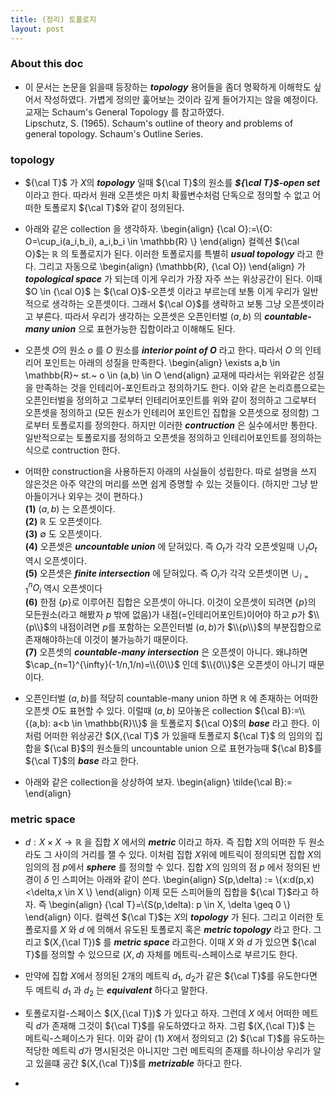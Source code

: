 ```yaml
---
title: (정리) 토폴로지
layout: post 
---
```


### About this doc 

- 이 문서는 논문을 읽을때 등장하는 ***topology*** 용어들을 좀더 명확하게 이해학도 싶어서 작성하였다. 가볍게 정의만 훑어보는 것이라 깊게 들어가지는 않을 예정이다. 교재는 Schaum's General Topology 를 참고하였다. <br/>
Lipschutz, S. (1965). Schaum's outline of theory and problems of general topology. Schaum's Outline Series.

### topology 

- ${\cal T}$ 가 $X$의 ***topology*** 일때 ${\cal T}$의 원소를 ***${\cal T}$-open set*** 이라고 한다. 따라서 원래 오픈셋은 마치 확률변수처럼 단독으로 정의할 수 없고 어떠한 토폴로지 ${\cal T}$와 같이 정의된다. 

- 아래와 같은 collection 을 생각하자. 
\begin{align}
{\cal O}:=\\{O: O=\cup_i(a_i,b_i), a_i,b_i \in \mathbb{R} \\} 
\end{align}
컬렉션 ${\cal O}$는 $\mathbb{R}$ 의 토폴로지가 된다. 이러한 토폴로지를 특별히 ***usual topology*** 라고 한다. 그리고 자동으로 
\begin{align}
(\mathbb{R}, {\cal O})
\end{align}
가 ***topological space*** 가 되는데 이게 우리가 가장 자주 쓰는 위상공간이 된다. 이때 $O \in {\cal O}$ 는 ${\cal O}$-오픈셋 이라고 부르는데 보통 이게 우리가 일반적으로 생각하는 오픈셋이다. 그래서 ${\cal O}$를 생략하고 보통 그냥 오픈셋이라고 부른다. 따라서 우리가 생각하는 오픈셋은 오픈인터벌 $(a,b)$ 의 ***countable-many union*** 으로 표현가능한 집합이라고 이해해도 된다. 

- 오픈셋 $O$의 원소 $o$ 를 $O$ 원소를 ***interior point of $O$*** 라고 한다. 따라서 $O$ 의 인테리어 포인트는 아래의 성질을 만족한다. 
\begin{align}
\exists a,b \in \mathbb{R}~ st.~ o \in (a,b) \in O 
\end{align}
교재에 따라서는 위와같은 성질을 만족하는 것을 인테리어-포인트라고 정의하기도 한다. 이와 같은 논리흐름으로는 오픈인터벌을 정의하고 그로부터 인테리어포인트를 위와 같이 정의하고 그로부터 오픈셋을 정의하고 (모든 원소가 인테리어 포인트인 집합을 오픈셋으로 정의함) 그로부터 토폴로지를 정의한다. 하지만 이러한 ***contruction*** 은 실수에서만 통한다. 일반적으로는 토폴로지를 정의하고 오픈셋을 정의하고 인테리어포인트를 정의하는 식으로 contruction 한다. 

- 어떠한 construction을 사용하든지 아래의 사실들이 성립한다. 따로 설명을 쓰지 않은것은 아주 약간의 머리를 쓰면 쉽게 증명할 수 있는 것들이다. (하지만 그냥 받아들이거나 외우는 것이 편하다.) <br/>
**(1)** $(a,b)$ 는 오픈셋이다. <br/>
**(2)** $\mathbb{R}$ 도 오픈셋이다. <br/>
**(3)** $\emptyset$ 도 오픈셋이다. <br/>
**(4)** 오픈셋은 ***uncountable union*** 에 닫혀있다. 즉 $O_t$가 각각 오픈셋일때 $\cup_t O_t$ 역시 오픈셋이다. <br/>
**(5)** 오픈셋은 ***finite intersection*** 에 닫혀있다. 즉 $O_i$가 각각 오픈셋이면 $\cup_{i=1}^{n} O_i$ 역시 오픈셋이다 <br/>
**(6)** 한점 $\{p\}$로 이루어진 집합은 오픈셋이 아니다. 이것이 오픈셋이 되려면 $\{p\}$의 모든원소(라고 해봤자 $p$ 밖에 없음)가 내점(=인테리어포인트)이어야 하고 $p$가 $\\{p\\}$의 내점이려면 $p$를 포함하는 오픈인터벌 $(a,b)$가 $\\{p\\}$의 부분집합으로 존재해야하는데 이것이 불가능하기 때문이다. <br/>
**(7)** 오픈셋의 ***countable-many intersection*** 은 오픈셋이 아니다. 왜냐하면 $\cap_{n=1}^{\infty}(-1/n,1/n)=\\{0\\}$ 인데 $\\{0\\}$은 오픈셋이 아니기 때문이다. <br/>

- 오픈인터벌 $(a,b)$를 적당히 countable-many union 하면 $\mathbb{R}$ 에 존재하는 어떠한 오픈셋 $O$도 표현할 수 있다. 이럴때 $(a,b)$ 모아놓은 collection ${\cal B}:=\\{(a,b): a<b \in \mathbb{R}\\}$ 을 토폴로지 ${\cal O}$의 ***base*** 라고 한다. 이처럼 어떠한 위상공간 $(X,{\cal T}$ 가 있을때 토폴로지 ${\cal T}$ 의 임의의 집합을 ${\cal B}$의 원소들의 uncountable union 으로 표현가능때 ${\cal B}$를 ${\cal T}$의 ***base*** 라고 한다. 

- 아래와 같은 collection을 상상하여 보자. 
\begin{align}
\tilde{\cal B}:= 
\end{align}





### metric space 

- $d:X \times X \to \mathbb{R}$ 을 집합 $X$ 에서의 ***metric*** 이라고 하자. 즉 집합 $X$의 어떠한 두 원소라도 그 사이의 거리를 잴 수 있다. 이처럼 집합 $X$위에 메트릭이 정의되면 집합 $X$의 임의의 점 $p$에서 ***sphere*** 를 정의할 수 있다. 집합 $X$의 임의의 점 $p$ 에서 정의된 반경이 $\delta$ 인 스피어는 아래와 같이 쓴다. 
\begin{align}
S(p,\delta) := \\{x:d(p,x)<\delta,x \in X \\}
\end{align}
이제 모든 스피어들의 집합을 ${\cal T}$라고 하자. 즉 
\begin{align}
{\cal T}=\\{S(p,\delta): p \in X, \delta \geq 0  \\}
\end{align}
이다. 컬렉션 ${\cal T}$는 $X$의 ***topology*** 가 된다. 그리고 이러한 토폴로지를 $X$ 와 $d$ 에 의해서 유도된 토폴로지 혹은 ***metric topology*** 라고 한다. 그리고 $(X,{\cal T})$ 를 ***metric space*** 라고한다. 이때 $X$ 와 $d$ 가 있으면 ${\cal T}$를 정의할 수 있으므로 $(X,d)$ 자체를 메트릭-스페이스로 부르기도 한다. 

- 만약에 집합 $X$에서 정의된 2개의 메트릭 $d_1$, $d_2$가 같은 ${\cal T}$를 유도한다면 두 메트릭 $d_1$ 과 $d_2$ 는 ***equivalent*** 하다고 말한다. 

- 토폴로지컬-스페이스 $(X,{\cal T})$ 가 있다고 하자. 그런데 $X$ 에서 어떠한 메트릭 $d$가 존재해 그것이 ${\cal T}$를 유도하였다고 하자. 그럼 $(X,{\cal T})$ 는 메트릭-스페이스가 된다. 이와 같이 (1) $X$에서 정의되고 (2) ${\cal T}$를 유도하는 적당한 메트릭 $d$가 명시된것은 아니지만 그런 메트릭의 존재를 하나이상 우리가 알고 있을떄 공간 $(X,{\cal T})$를 ***metrizable*** 하다고 한다. 

- 
